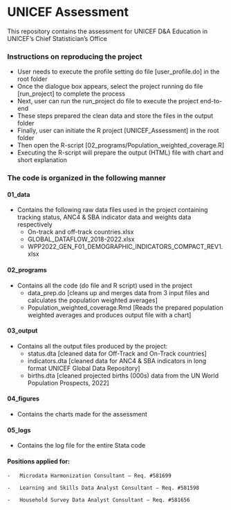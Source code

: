 # UNICEF Assessment

This repository contains the assessment for UNICEF D&A Education in UNICEF’s Chief Statistician’s Office

### Instructions on reproducing the project

-   User needs to execute the profile setting do file [user_profile.do] in the root folder
-   Once the dialogue box appears, select the project running do file [run_project] to complete the process
-   Next, user can run the run_project do file to execute the project end-to-end
-   These steps prepared the clean data and store the files in the output folder
-   Finally, user can initiate the R project [UNICEF_Assessment] in the root folder
-   Then open the R-script [02_programs/Population_weighted_coverage.R]
-   Executing the R-script will prepare the output (HTML) file with chart and short explanation

### The code is organized in the following manner

#### 01_data

-   Contains the following raw data files used in the project containing tracking status, ANC4 & SBA indicator data and weights data respectively
    -   On-track and off-track countries.xlsx
    -   GLOBAL_DATAFLOW_2018-2022.xlsx
    -   WPP2022_GEN_F01_DEMOGRAPHIC_INDICATORS_COMPACT_REV1.xlsx

#### 02_programs

-   Contains all the code (do file and R script) used in the project
    -   data_prep.do [cleans up and merges data from 3 input files and calculates the population weighted averages]
    -   Population_weighted_coverage.Rmd [Reads the prepared population weighted averages and produces output file with a chart]

#### 03_output

-   Contains all the output files produced by the project:
    -   status.dta [cleaned data for Off-Track and On-Track countries]
    -   indicators.dta [cleaned data for ANC4 & SBA indicators in long format UNICEF Global Data Repository]
    -   births.dta [cleaned projected births (000s) data from the UN World Population Prospects, 2022]

#### 04_figures

-   Contains the charts made for the assessment

#### 05_logs

-   Contains the log file for the entire Stata code

#### Positions applied for:

```         
-   Microdata Harmonization Consultant – Req. #581699

-   Learning and Skills Data Analyst Consultant – Req. #581598

-   Household Survey Data Analyst Consultant – Req. #581656
```
